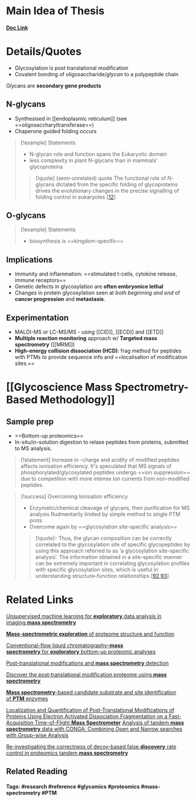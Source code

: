 # Main Idea of Thesis


#### [Doc Link](https://www.ncbi.nlm.nih.gov/pmc/articles/PMC7564411/)

# Details/Quotes
- Glycosylation is post translational modification
- Covalent bonding of oligosaccharide/*glycan* to a polypeptide chain

Glycans are **secondary gene products**

## N-glycans
- Synthesised in [[endoplasmic reticulum]] (see ==oligosaccharyltransferase==)
- Chaperone guided folding occurs

> [!example] Statements
> - N-glycan role and function spans the Eukaryotic domain
> - less complexity in plant N-glycans than in mammals' glycoproteins
> >[!quote] (semi-unrelated) quote
> >The functional role of _N_-glycans dictated from the specific folding of glycoproteins drives the evolutionary changes in the precise signalling of folding control in eukaryotes [[12](https://scholar.google.com/scholar_lookup?journal=Nat.+Rev.+Mol.+Cell+Biol.&title=Glycosylation-directed+quality+control+of+protein+folding&author=C.+Xu&author=D.T.W.+Ng&volume=16&publication_year=2015&pages=742-752&pmid=26465718&doi=10.1038/nrm4073&)]

## O-glycans


> [!example] Statements
> - biosynthesis is ==kingdom-specific==
> 

## Implications
- Immunity and inflammation: ==stimulated t-cells, cytokine release, immune receptors==
- Genetic defects in glycosylation are **often embryonice lethal**
- Changes in protein glycosylation seen at *both beginning and end* of **cancer progression** and **metastasis**.

## Experimentation
- MALDI-MS or LC-MS/MS - using [[CID]], [[ECD]] and [[ETD]]
- **Multiple reaction monitoring** approach w/ **Targeted mass spectrometry** ([[MRM]])
- **High-energy collision dissociation (HCD)**: frag method for peptides with PTMs to provide sequence info and ==localisation of modification sites.==

# [[Glycoscience Mass Spectrometry-Based Methodology]]

## Sample prep

- ==Bottom-up proteomics==
- In-situ/in-solution digestion to relase peptides from proteins, submitted to MS analysis.

> [!statement] Increase in -charge and acidity of modified peptides affects ionisation efficiency.
> It's speculated that MS signals of phosphorylated/glycosylated peptides undergo ==ion suppression== due to competition with more intense Ion currents from non-modified peptides.


> [!success] Overcoming Ionisation efficiency
> - Enzymatic/chemical cleavage of glycans, then purification for MS analysis
> Rudmentarily limited by simple method to single PTM prots
> - Overcome again by ==glycosylation site-specific analysis==
>
> > [!quote]-
> > Thus, the glycan composition can be correctly correlated to the glycosylation site of specific glycopeptides by using this approach referred to as ‘a glycosylation site-specific analysis’. The information obtained in a site-specific manner can be extremely important in correlating glycosylation profiles with specific glycosylation sites, which is useful in understanding structure–function relationships [[92](https://www.ncbi.nlm.nih.gov/pmc/articles/PMC7564411/#B92-cells-09-01986),[93](https://www.ncbi.nlm.nih.gov/pmc/articles/PMC7564411/#B93-cells-09-01986)].



# Related Links

[Unsupervised machine learning for **exploratory** data analysis in imaging **mass spectrometry**](https://analyticalsciencejournals.onlinelibrary.wiley.com/doi/abs/10.1002/mas.21602)

[**Mass**-**spectrometric exploration** of proteome structure and function](https://idp.nature.com/authorize/casa?redirect_uri=https://www.nature.com/articles/nature19949&casa_token=2cmgt7R3AI8AAAAA:9y54rK4FTSFBYxEokxM6zUpoRhBxX0KcLHPA-QK7tuiYboXcpFOA3HypGqxctm2F_RlOz43ug6-evY5R)

[Conventional-flow liquid chromatography–**mass spectrometry** for **exploratory** bottom-up proteomic analyses](https://pubs.acs.org/doi/abs/10.1021/acs.analchem.8b00525?casa_token=m_UMmPcbNo4AAAAA:rfkQ2-GJRLqP6_5Wt1nFP0u4JJH75bsBEqOXrYYC4105Tp5jc6jXpmWRB3TThhPIpEXCEYcAtTU0zZc)

[Post-translational modifications and **mass spectrometry** detection](https://www.sciencedirect.com/science/article/pii/S089158491300587X?casa_token=Ex3_B9syPoUAAAAA:5UB5T-5fddnUqjoK87fSncyZkz_o63vWzHbsg7micJ5ycmj5meaGtNoTy9PXJnfzHeyGA4dI)

[Discover the post‐translational modification proteome using **mass spectrometry**](https://onlinelibrary.wiley.com/doi/abs/10.1002/cjoc.202000515?casa_token=DDRr73PXckgAAAAA:-AG2zXpbYebTHEB-LRE-wa5mtyibzf5lRUBx7jjq-YlI9ILLG7DkQvq_sQ-DLLSuLI1kFCrB3Yyjrf4)

[**Mass spectrometry**-based candidate substrate and site identification of **PTM** enzymes](https://www.sciencedirect.com/science/article/pii/S016599362300078X?casa_token=IxBAHFAgJYYAAAAA:D3OW1-_eaV-opC18IeAg29ekT_XLPDXfcTKkSFHf8SpEkzmTZPEJJwy0jsINYoz9gkK3mcFt)

[Localization and Quantification of Post-Translational Modifications of Proteins Using Electron Activated Dissociation Fragmentation on a Fast-Acquisition Time-of-Flight **Mass Spectrometer**](https://pubs.acs.org/doi/abs/10.1021/jasms.3c00144?casa_token=FSrZ2lIcPxMAAAAA:WptDQFWiwNZM34clc8Hxfn1crqskfTV0lWNWmtjiltMYg60eruKyTyU5ZuQGcH7DRY0LjFsOweFqwHA)
[Analysis of tandem **mass spectrometry** data with CONGA: Combining Open and Narrow searches with Group-wise Analysis](https://pubs.acs.org/doi/abs/10.1021/acs.jproteome.3c00399?casa_token=woTweMAgutYAAAAA:p__v5OIVqYsVVQ4SRG2OMhgxOQcxqKf-oRWyIK0jj6kdHTpY8GTRhjaUS3S4K__VyS8By4MVe38Pm8I)

[Re-investigating the correctness of decoy-based false **discovery** rate control in proteomics tandem **mass spectrometry**](https://www.biorxiv.org/content/10.1101/2023.06.21.546013.abstract)



## Related Reading



#### Tags: #research #reference #glycomics #proteomics #mass-spectrometry #PTM 